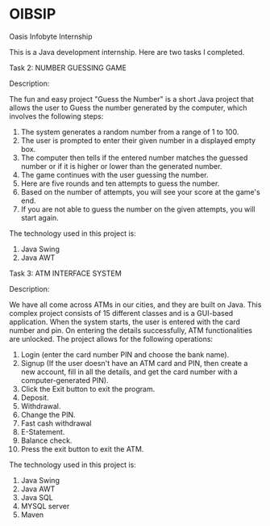 # OIBSIP
Oasis Infobyte Internship

This is a Java development internship. Here are two tasks I completed.

Task 2: NUMBER GUESSING GAME

Description:

The fun and easy project "Guess the Number" is a short Java project that allows the user to
Guess the number generated by the computer, which involves the following steps:
1. The system generates a random number from a range of 1 to 100.
2. The user is prompted to enter their given number in a displayed empty box.
3. The computer then tells if the entered number matches the guessed number or if it is
higher or lower than the generated number.
4. The game continues with the user guessing the number.
5. Here are five rounds and ten attempts to guess the number.
6. Based on the number of attempts, you will see your score at the game's end.
7. If you are not able to guess the number on the given attempts, you will start again.

The technology used in this project is:

1. Java Swing
2. Java AWT

Task 3: ATM INTERFACE SYSTEM

Description:

We have all come across ATMs in our cities, and they are built on Java. This complex project consists of
15 different classes and is a GUI-based application. When the system starts, the user is
entered with the card number and pin. On entering the details successfully, ATM functionalities
are unlocked. The project allows for the following operations:
1. Login (enter the card number PIN and choose the bank name).
2. Signup (If the user doesn't have an ATM card and PIN, then create a new account, fill in all the details, and get the card number with a computer-generated PIN).
3. Click the Exit button to exit the program.
4. Deposit.
5. Withdrawal.
6. Change the PIN.
7. Fast cash withdrawal
8. E-Statement.
9. Balance check.
10. Press the exit button to exit the ATM.

The technology used in this project is:

1. Java Swing
2. Java AWT
3. Java SQL
4. MYSQL server
5. Maven 
